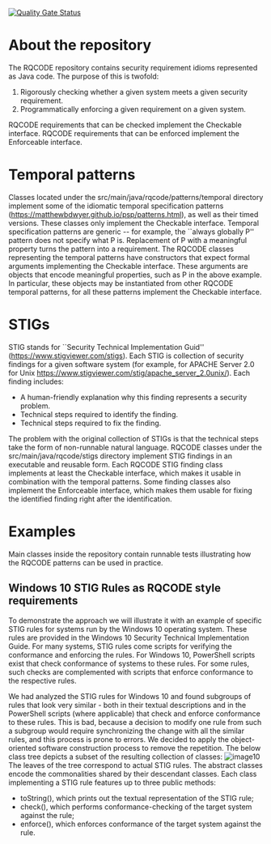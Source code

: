 [![Quality Gate Status](https://sonarcloud.io/api/project_badges/measure?project=VeriDevOps_RQCODE&metric=alert_status)](https://sonarcloud.io/summary/new_code?id=VeriDevOps_RQCODE)

# About the repository

The RQCODE repository contains security requirement idioms represented as Java code.
The purpose of this is twofold:
1. Rigorously checking whether a given system meets a given security requirement.
2. Programmatically enforcing a given requirement on a given system.

RQCODE requirements that can be checked implement the Checkable interface.
RQCODE requirements that can be enforced implement the Enforceable interface.

# Temporal patterns

Classes located under the src/main/java/rqcode/patterns/temporal directory implement some of the idiomatic temporal specification patterns (https://matthewbdwyer.github.io/psp/patterns.html), as well as their timed versions.
These classes only implement the Checkable interface.
Temporal specification patterns are generic -- for example, the ``always globally P'' pattern does not specify what P is.
Replacement of P with a meaningful property turns the pattern into a requirement.
The RQCODE classes representing the temporal patterns have constructors that expect formal arguments implementing the Checkable interface.
These arguments are objects that encode meaningful properties, such as P in the above example.
In particular, these objects may be instantiated from other RQCODE temporal patterns, for all these patterns implement the Checkable interface.

# STIGs

STIG stands for ``Security Technical Implementation Guid'' (https://www.stigviewer.com/stigs).
Each STIG is collection of security findings for a given software system (for example, for APACHE Server 2.0 for Unix https://www.stigviewer.com/stig/apache_server_2.0unix/).
Each finding includes:
- A human-friendly explanation why this finding represents a security problem.
- Technical steps required to identify the finding.
- Technical steps required to fix the finding. 

The problem with the original collection of STIGs is that the technical steps take the form of non-runnable natural language.
RQCODE classes under the src/main/java/rqcode/stigs directory implement STIG findings in an executable and reusable form.
Each RQCODE STIG finding class implements at least the Checkable interface, which makes it usable in combination with the temporal patterns.
Some finding classes also implement the Enforceable interface, which makes them usable for fixing the identified finding right after the identification.

# Examples

Main classes inside the repository contain runnable tests illustrating how the RQCODE patterns can be used in practice.

## Windows 10 STIG Rules as RQCODE style requirements

To demonstrate the approach we will illustrate it with an example of specific STIG rules for systems run by the Windows 10 operating system.
These rules are provided in the Windows 10 Security Technical Implementation Guide.
For many systems, STIG rules come scripts for verifying the conformance and enforcing the rules.
For Windows 10, PowerShell scripts exist that check conformance of systems to these rules.
For some rules, such checks are complemented with scripts that enforce conformance to the respective rules.

We had analyzed the STIG rules for Windows 10 and found subgroups of rules that look very similar - both in their textual descriptions and in the PowerShell scripts (where applicable) that check and enforce conformance to these rules.
This is bad, because a decision to modify one rule from such a subgroup would require synchronizing the change with all the similar rules, and this process is prone to errors.
We decided to apply the object-oriented software construction process to remove the repetition. The below class tree depicts a subset of the resulting collection of classes:
![image10](https://user-images.githubusercontent.com/6912490/177565254-151cd3f3-a8bb-415a-833e-bb61a0264177.png)
The leaves of the tree correspond to actual STIG rules. The abstract classes encode the commonalities shared by their descendant classes. Each class implementing a STIG rule features up to three public methods:
- toString(), which prints out the textual representation of the STIG rule;
- check(), which performs conformance-checking of the target system against the rule;
- enforce(), which enforces conformance of the target system against the rule.
